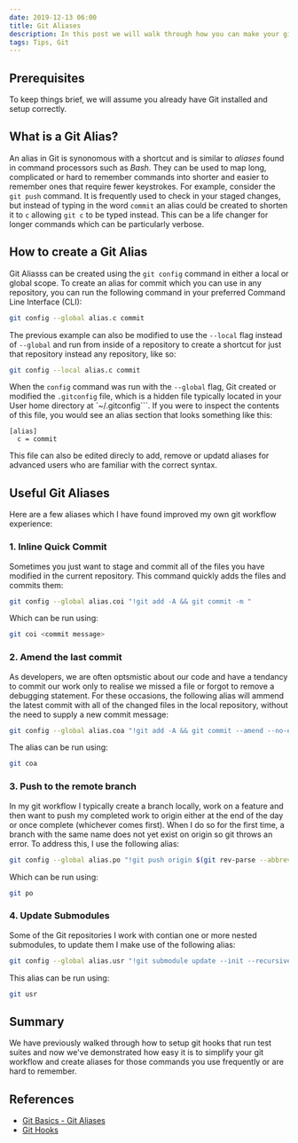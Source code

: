 ```yaml
---
date: 2019-12-13 06:00
title: Git Aliases
description: In this post we will walk through how you can make your git workflow experience simpler and easier with aliases.
tags: Tips, Git
---
```


## Prerequisites
To keep things brief, we will assume you already have Git installed and setup correctly.

## What is a Git Alias?
An alias in Git is synonomous with a shortcut and is similar to *aliases* found in command processors such as *Bash*. They can be used to map long, complicated or hard to remember commands into shorter and easier to remember ones that require fewer keystrokes. For example, consider the `git push` command. It is frequently used to check in your staged changes, but instead of typing in the word `commit` an alias could be created to shorten it to `c` allowing `git c` to be typed instead. This can be a life changer for longer commands which can be particularly verbose.

## How to create a Git Alias
Git Aliasss can be created using the `git config` command in either a local or global scope. To create an alias for commit which you can use in any repository, you can run the following command in your preferred Command Line Interface (CLI):

```bash
git config --global alias.c commit
```
The previous example can also be modified to use the `--local` flag instead of `--global` and run from inside of a repository to create a shortcut for just that repository instead any repository, like so:
```bash
git config --local alias.c commit
```

When the `config` command was run with the `--global` flag, Git created or modified the `.gitconfig` file, which is a hidden file typically located in your User home directory at `~/.gitconfig```. If you were to inspect the contents of this file, you would see an alias section that looks something like this:
```plaintext
[alias]
  c = commit
```
This file can also be edited direcly to add, remove or updatd aliases for advanced users who are familiar with the correct syntax.

## Useful Git Aliases
Here are a few aliases which I have found improved my own git workflow experience:

### 1. Inline Quick Commit
Sometimes you just want to stage and commit all of the files you have modified in the current repository. This command quickly adds the files and commits them:
```bash
git config --global alias.coi "!git add -A && git commit -m "
```
Which can be run using:
```bash
git coi <commit message>
```

### 2. Amend the last commit
As developers, we are often optsmistic about our code and have a tendancy to commit our work only to realise we missed a file or forgot to remove a debugging statement. For these occasions, the following alias will ammend the latest commit with all of the changed files in the local repository, without the need to supply a new commit message:
```bash
git config --global alias.coa "!git add -A && git commit --amend --no-edit"
```
The alias can be run using:
```bash
git coa
```

### 3. Push to the remote branch
In my git workflow I typically create a branch locally, work on a feature and then want to push my completed work to origin either at the end of the day or once complete (whichever comes first). When I do so for the first time, a branch with the same name does not yet exist on origin so git throws an error. To address this, I use the following alias:
```bash
git config --global alias.po "!git push origin $(git rev-parse --abbrev-ref HEAD)"
```
Which can be run using:
```bash
git po
```

### 4. Update Submodules

Some of the Git repositories I work with contian one or more nested submodules, to update them I make use of the following alias:
```bash
git config --global alias.usr "!git submodule update --init --recursive"
```
This alias can be run using:
```bash
git usr
```

## Summary
We have previously walked through how to setup git hooks that run test suites and now we've demonstrated how easy it is to simplify your git workflow and create aliases for those commands you use frequently or are hard to remember.

## References
- [Git Basics - Git Aliases][1]
- [Git Hooks][2]

[1]: https://git-scm.com/book/en/v2/Git-Basics-Git-Aliases "Git Basics - Git Aliases"
[2]: https://mike.gough.me/posts/git-hooks.html "Git pre-commit hook"
